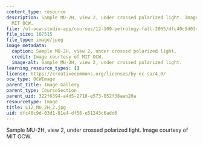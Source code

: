 ```yaml
---
content_type: resource
description: Sample MU-2H, view 2, under crossed polarized light. Image courtesy of
  MIT OCW.
file: /ol-ocw-studio-app/courses/12-109-petrology-fall-2005/dfc40c9d03d181e4df56e51243c6add6_L12_MU_2H_2.jpg
file_size: 107515
file_type: image/jpeg
image_metadata:
  caption: Sample MU-2H, view 2, under crossed polarized light.
  credit: Image courtesy of MIT OCW.
  image-alt: Sample MU-2H, view 2, under crossed polarized light.
learning_resource_types: []
license: https://creativecommons.org/licenses/by-nc-sa/4.0/
ocw_type: OCWImage
parent_title: Image Gallery
parent_type: CourseSection
parent_uid: 322f6394-a4d5-2718-e573-052f38aab20a
resourcetype: Image
title: L12_MU_2H_2.jpg
uid: dfc40c9d-03d1-81e4-df56-e51243c6add6
---
```

Sample MU-2H, view 2, under crossed polarized light. Image courtesy of MIT OCW.